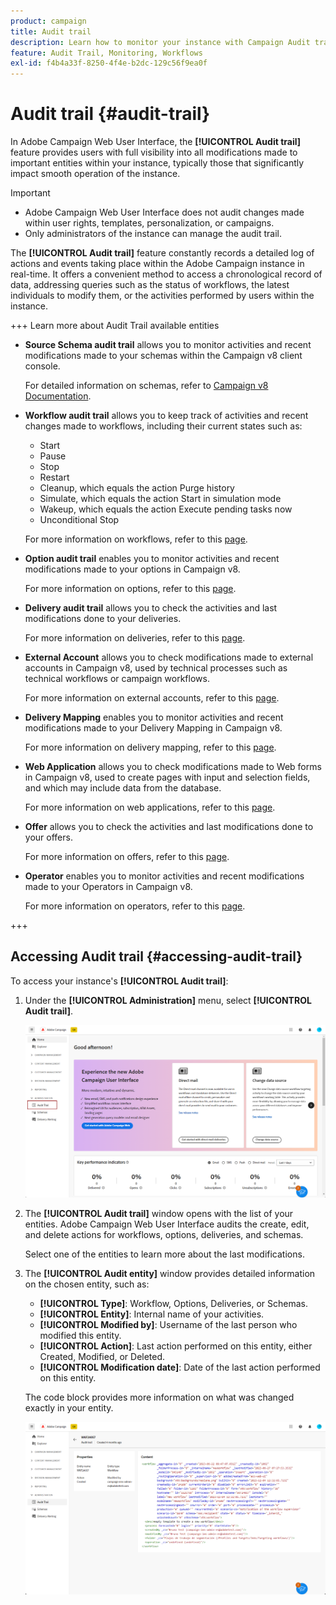 ```yaml
---
product: campaign
title: Audit trail
description: Learn how to monitor your instance with Campaign Audit trail
feature: Audit Trail, Monitoring, Workflows
exl-id: f4b4a33f-8250-4f4e-b2dc-129c56f9ea0f
---
```

# Audit trail {#audit-trail}

In Adobe Campaign Web User Interface, the **[!UICONTROL Audit trail]** feature provides users with full visibility into all modifications made to important entities within your instance, typically those that significantly impact smooth operation of the instance.

>[!IMPORTANT]
>
>* Adobe Campaign Web User Interface does not audit changes made within user rights, templates, personalization, or campaigns.  
>* Only administrators of the instance can manage the audit trail.

The **[!UICONTROL Audit trail]** feature constantly records a detailed log of actions and events taking place within the Adobe Campaign instance in real-time. It offers a convenient method to access a chronological record of data, addressing queries such as the status of workflows, the latest individuals to modify them, or the activities performed by users within the instance.

+++ Learn more about Audit Trail available entities

* **Source Schema audit trail** allows you to monitor activities and recent modifications made to your schemas within the Campaign v8 client console. 

  For detailed information on schemas, refer to [Campaign v8 Documentation](https://experienceleague.adobe.com/en/docs/campaign/campaign-v8/developer/shemas-forms/schemas).

* **Workflow audit trail** allows you to keep track of activities and recent changes made to workflows, including their current states such as:

    * Start
    * Pause
    * Stop
    * Restart
    * Cleanup, which equals the action Purge history
    * Simulate, which equals the action Start in simulation mode
    * Wakeup, which equals the action Execute pending tasks now
    * Unconditional Stop

  For more information on workflows, refer to this [page](../workflows/gs-workflows.md).

* **Option audit trail** enables you to monitor activities and recent modifications made to your options in Campaign v8. 

  For more information on options, refer to this [page](https://experienceleague.adobe.com/en/docs/campaign-classic/using/installing-campaign-classic/appendices/configuring-campaign-options).

* **Delivery audit trail** allows you to check the activities and last modifications done to your deliveries. 

  For more information on deliveries, refer to this [page](../msg/gs-deliveries.md).

* **External Account** allows you to check modifications made to external accounts in Campaign v8, used by technical processes such as technical workflows or campaign workflows.

  For more information on external accounts, refer to this [page](../administration/external-account.md).

* **Delivery Mapping** enables you to monitor activities and recent modifications made to your Delivery Mapping in Campaign v8. 

  For more information on delivery mapping, refer to this [page](https://experienceleague.adobe.com/en/docs/campaign/campaign-v8/audience/add-profiles/target-mappings).

* **Web Application** allows you to check modifications made to Web forms in Campaign v8, used to create pages with input and selection fields, and which may include data from the database. 

  For more information on web applications, refer to this [page](https://experienceleague.adobe.com/en/docs/campaign/campaign-v8/content/webapps).

* **Offer** allows you to check the activities and last modifications done to your offers.

  For more information on offers, refer to this [page](../msg/offers.md).

* **Operator** enables you to monitor activities and recent modifications made to your Operators in Campaign v8.

  For more information on operators, refer to this [page](https://experienceleague.adobe.com/en/docs/campaign/campaign-v8/offers/interaction-settings/interaction-operators).

+++

## Accessing Audit trail {#accessing-audit-trail}

To access your instance's **[!UICONTROL Audit trail]**:

1. Under the **[!UICONTROL Administration]** menu, select **[!UICONTROL Audit trail]**.

    ![Screenshot showing the Administration menu with the Audit trail option selected](assets/audit-trail-1.png)

1. The **[!UICONTROL Audit trail]** window opens with the list of your entities. Adobe Campaign Web User Interface audits the create, edit, and delete actions for workflows, options, deliveries, and schemas.

    Select one of the entities to learn more about the last modifications.

1. The **[!UICONTROL Audit entity]** window provides detailed information on the chosen entity, such as:

    * **[!UICONTROL Type]**: Workflow, Options, Deliveries, or Schemas.
    * **[!UICONTROL Entity]**: Internal name of your activities.
    * **[!UICONTROL Modified by]**: Username of the last person who modified this entity.
    * **[!UICONTROL Action]**: Last action performed on this entity, either Created, Modified, or Deleted.
    * **[!UICONTROL Modification date]**: Date of the last action performed on this entity.

    The code block provides more information on what was changed exactly in your entity.

    ![Screenshot showing the Audit entity window with detailed information on modifications](assets/audit-trail-2.png)